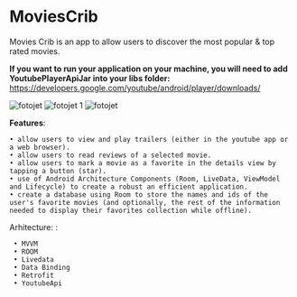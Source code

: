# MoviesCrib

Movies Crib is an app to allow users to discover the most popular & top rated movies.

**If you want to run your application on your machine, you will need to add YoutubePlayerApiJar into your libs folder:**
https://developers.google.com/youtube/android/player/downloads/

![fotojet](https://user-images.githubusercontent.com/35500199/49510001-e1366f00-f83b-11e8-9ef6-f59ac4ea002d.jpg)
![fotojet 1](https://user-images.githubusercontent.com/35500199/49510002-e2679c00-f83b-11e8-96f3-403b500dca97.jpg)
![fotojet](https://user-images.githubusercontent.com/35500199/49510013-e98eaa00-f83b-11e8-82e5-94a158ce40c6.png)

**Features**: 
```
• allow users to view and play trailers (either in the youtube app or a web browser).
• allow users to read reviews of a selected movie.
• allow users to mark a movie as a favorite in the details view by tapping a button (star).
• use of Android Architecture Components (Room, LiveData, ViewModel and Lifecycle) to create a robust an efficient application.
• create a database using Room to store the names and ids of the user's favorite movies (and optionally, the rest of the information    needed to display their favorites collection while offline).
```
Arhitecture: : 
```
 • MVVM
 • ROOM 
 • Livedata
 • Data Binding
 • Retrofit
 • YoutubeApi 
 
```
